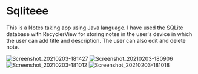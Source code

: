 # Sqliteee
This is a Notes taking app using Java language. I have used the SQLite database with RecyclerView for storing notes in the user's device in which the user can add title and 
description. The user can also edit and delete note.

![Screenshot_20210203-181427](https://user-images.githubusercontent.com/71218027/106749507-9b100c80-664c-11eb-9104-2a36c9fbe40b.jpg)
![Screenshot_20210203-180906](https://user-images.githubusercontent.com/71218027/106749601-bda22580-664c-11eb-87b2-5731f21ce621.jpg)
![Screenshot_20210203-181012](https://user-images.githubusercontent.com/71218027/106749614-c1ce4300-664c-11eb-8286-b2b8914ff566.jpg)
![Screenshot_20210203-181018](https://user-images.githubusercontent.com/71218027/106749629-c72b8d80-664c-11eb-84e5-7b533b45084a.jpg)
